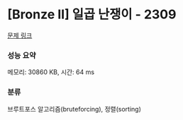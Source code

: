 # [Bronze II] 일곱 난쟁이 - 2309 

[문제 링크](https://www.acmicpc.net/problem/2309) 

### 성능 요약

메모리: 30860 KB, 시간: 64 ms

### 분류

브루트포스 알고리즘(bruteforcing), 정렬(sorting)

